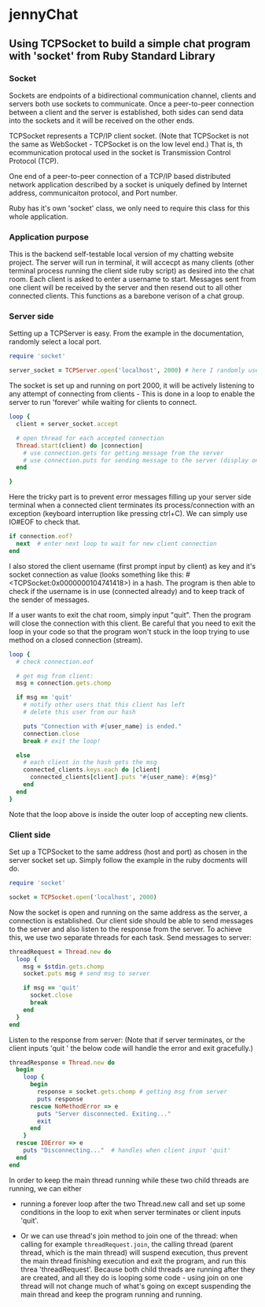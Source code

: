# jennyChat

## Using TCPSocket to build a simple chat program with 'socket' from Ruby Standard Library


### Socket
Sockets are endpoints of a bidirectional communication channel, clients and servers both use sockets to communicate. Once a peer-to-peer connection between a client and the server is established, both sides can send data into the sockets and it will be received on the other ends.

TCPSocket represents a TCP/IP client socket. (Note that TCPSocket is not the same as WebSocket - TCPSocket is on the low level end.) That is, th ecommunication protocal used in the socket is Transmission Control Protocol (TCP).

One end of a peer-to-peer connection of a TCP/IP based distributed network application described by a socket is uniquely defined by Internet address, communicaiton protocol, and Port number.

Ruby has it's own 'socket' class, we only need to require this class for this whole application.


### Application purpose
This is the backend self-testable local version of my chatting website project. The server will run in terminal, it will accecpt as many clients (other terminal process running the client side ruby script) as desired into the chat room. Each client is asked to enter a username to start. Messages sent from one client will be received by the server and then resend out to all other connected clients. This functions as a barebone verison of a chat group.


### Server side
Setting up a TCPServer is easy. From the example in the documentation, randomly select a local port.
```ruby
require 'socket'

server_socket = TCPServer.open('localhost', 2000) # here I randomly used port 2000
```
The socket is set up and running on port 2000, it will be actively listening to any attempt of connecting from clients - This is done in a loop to enable the server to run 'forever' while waiting for clients to connect.
```ruby
loop {
  client = server_socket.accept

  # open thread for each accepted connection
  Thread.start(client) do |connection|
    # use connection.gets for getting message from the server
    # use connection.puts for sending message to the server (display on server side terminal)
  end

}
```
Here the tricky part is to prevent error messages filling up your server side terminal when a connected client terminates its process/connection with an exception (keyboard interruption like pressing ctrl+C). We can simply use IO#EOF to check that.
```ruby
if connection.eof?
  next  # enter next loop to wait for new client connection
end
```
I also stored the client username (first prompt input by client) as key and it's socket connection as value (looks something like this: #\<TCPSocket:0x0000000104741418>) in a hash. The program is then able to check if the username is in use (connected already) and to keep track of the sender of messages.

If a user wants to exit the chat room, simply input "quit". Then the program will close the connection with this client. Be careful that you need to exit the loop in your code so that the program won't stuck in the loop trying to use method on a closed connection (stream).
```ruby
loop {
  # check connection.eof

  # get msg from client:
  msg = connection.gets.chomp

  if msg == 'quit'
    # notify other users that this client has left
    # delete this user from our hash

    puts "Connection with #{user_name} is ended."
    connection.close
    break # exit the loop!

  else
    # each client in the hash gets the msg
    connected_clients.keys.each do |client|
      connected_clients[client].puts "#{user_name}: #{msg}"
    end
  end
}
```
Note that the loop above is inside the outer loop of accepting new clients.


### Client side
Set up a TCPSocket to the same address (host and port) as chosen in the server socket set up. Simply follow the example in the ruby docments will do.
```ruby
require 'socket'

socket = TCPSocket.open('localhost', 2000)
```
Now the socket is open and running on the same address as the server, a connection is established.
Our client side should be able to send messages to the server and also listen to the response from the server. To achieve this, we use two separate threads for each task.
Send messages to server:
```ruby
threadRequest = Thread.new do
  loop {
    msg = $stdin.gets.chomp
    socket.puts msg # send msg to server

    if msg == 'quit'
      socket.close
      break
    end
  }
end
```
Listen to the response from server:
(Note that if server terminates, or the client inputs 'quit
' the below code will handle the error and exit gracefully.)
```ruby
threadResponse = Thread.new do
  begin
    loop {
      begin
        response = socket.gets.chomp # getting msg from server
        puts response
      rescue NoMethodError => e
        puts "Server disconnected. Exiting..."
        exit
      end
    }
  rescue IOError => e
    puts "Disconnecting..."  # handles when client input 'quit'
  end
end
```
In order to keep the main thread running while these two child threads are running, we can either
- running a forever loop after the two Thread.new call and set up some conditions in the loop to exit when server terminates or client inputs 'quit'.

- Or we can use thread's join method to join one of the thread: when calling for example ```threadRequest.join```, the calling thread (parent thread, which is the main thread) will suspend execution, thus prevent the main thread finishing execution and exit the program, and run this threa 'threadRequest'. Because both child threads are running after they are created, and all they do is looping some code - using join on one thread will not change much of what's going on except suspending the main thread and keep the program running and running.








